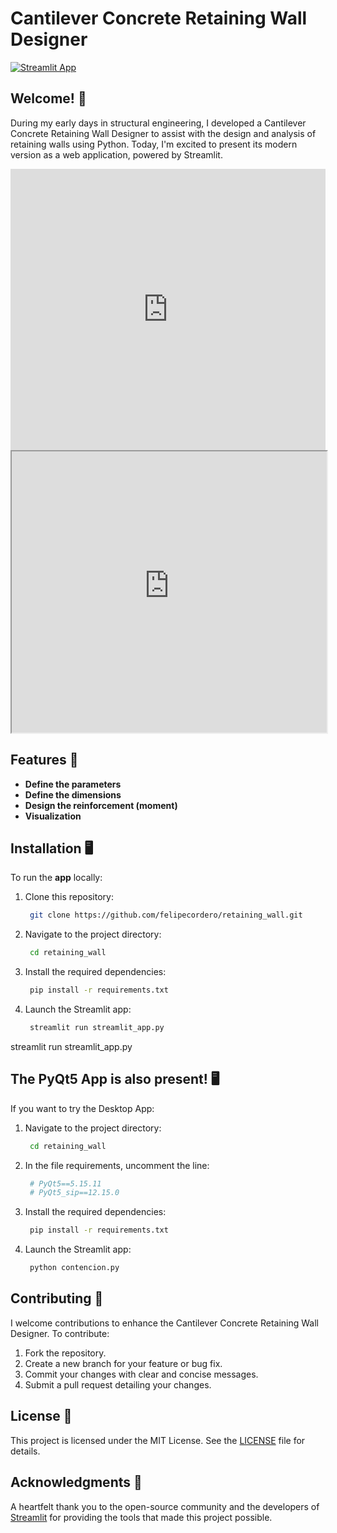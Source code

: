 # Cantilever Concrete Retaining Wall Designer

[![Streamlit App](https://static.streamlit.io/badges/streamlit_badge_black_white.svg)](https://retaining-wall.streamlit.app/)

## Welcome! 👋
During my early days in structural engineering, I developed a Cantilever Concrete Retaining Wall Designer to assist with the design and analysis of retaining walls using Python. Today, I'm excited to present its modern version as a web application, powered by Streamlit.

<iframe src="https://github.com/user-attachments/assets/a9045c25-d973-45f4-b019-410f8ca80141" width="100%" height="450px" frameBorder="0" class="giphy-embed" allowFullScreen></iframe>

<iframe
  src="https://retaining-wall.streamlit.app?embed=true"
  style="height: 450px; width: 100%;"
></iframe>


<!--- [Wrap text](https://github.com/user-attachments/assets/a9045c25-d973-45f4-b019-410f8ca80141) --->

## Features 🚀
- **Define the parameters**
- **Define the dimensions**
- **Design the reinforcement (moment)**
- **Visualization**

## Installation 🖥️

To run the **app** locally:

1. Clone this repository:

   ```bash
    git clone https://github.com/felipecordero/retaining_wall.git
   ```

1. Navigate to the project directory:

   ```bash
    cd retaining_wall
   ```


3. Install the required dependencies:


   ```bash
    pip install -r requirements.txt
   ```

4. Launch the Streamlit app:


   ```bash
    streamlit run streamlit_app.py
   ```

streamlit run streamlit_app.py


## The PyQt5 App is also present! 🖥️

If you want to try the Desktop App:

1. Navigate to the project directory:

   ```bash
    cd retaining_wall
   ```


2. In the file requirements, uncomment the line:

   ```bash
    # PyQt5==5.15.11
    # PyQt5_sip==12.15.0
   ```

4. Install the required dependencies:

   ```bash
    pip install -r requirements.txt
   ```


5. Launch the Streamlit app:


   ```bash
    python contencion.py
   ```


## Contributing 🤝
I welcome contributions to enhance the Cantilever Concrete Retaining Wall Designer. To contribute:

1. Fork the repository.
2. Create a new branch for your feature or bug fix.
3. Commit your changes with clear and concise messages.
4. Submit a pull request detailing your changes.

## License 📄

This project is licensed under the MIT License. See the [LICENSE](LICENSE) file for details.

## Acknowledgments 🙏

A heartfelt thank you to the open-source community and the developers of [Streamlit](https://streamlit.io/) for providing the tools that made this project possible. 
